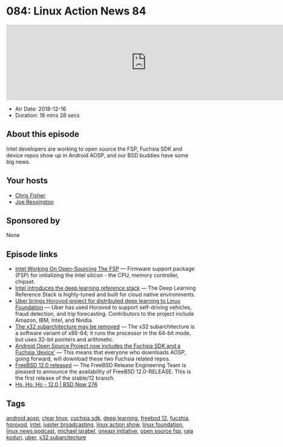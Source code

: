 # 084: Linux Action News 84

<iframe src="https://player.fireside.fm/v2/DAcK9LdX+-Dh0of1o?theme=dark" width="740" height="200" frameborder="0" scrolling="no"></iframe>

* Air Date: 2018-12-16
* Duration: 18 mins 28 secs

## About this episode

Intel developers are working to open source the FSP, Fuchsia SDK and device repos show up in Android AOSP, and our BSD buddies have some big news.

## Your hosts
* [Chris Fisher](https://linuxactionnews.com/hosts/chris)
* [Joe Ressington](https://linuxactionnews.com/hosts/joe)

## Sponsored by

None



## Episode links

  * [Intel Working On Open-Sourcing The FSP](https://www.phoronix.com/scan.php?page=news_item&px=Intel-Open-Source-FSP-Likely "Intel Working On Open-Sourcing The FSP") — Firmware support package (FSP) for initializing the Intel silicon - the CPU, memory controller, chipset.
  * [Intel introduces the deep learning reference stack](https://01.org/blogs/imad/2018/intel-introduces-deep-learning-reference-stack "Intel introduces the deep learning reference stack") — The Deep Learning Reference Stack is highly-tuned and built for cloud native environments. 
  * [Uber brings Horovod project for distributed deep learning to Linux Foundation](https://venturebeat.com/2018/12/13/uber-and-linux-foundation-launch-horovod-project-for-distributed-deep-learning/ "Uber brings Horovod project for distributed deep learning to Linux Foundation") — Uber has used Horovod to support self-driving vehicles, fraud detection, and trip forecasting. Contributors to the project include Amazon, IBM, Intel, and Nvidia.
  * [The x32 subarchitecture may be removed](https://lwn.net/Articles/774734/ "The x32 subarchitecture may be removed") — The x32 subarchitecture is a software variant of x86-64; it runs the processor in the 64-bit mode, but uses 32-bit pointers and arithmetic.
  * [Android Open Source Project now includes the Fuchsia SDK and a Fuchsia ‘device’](https://9to5google.com/2018/12/11/aosp-fuchsia-sdk-device/ "Android Open Source Project now includes the Fuchsia SDK and a Fuchsia ‘device’") — This means that everyone who downloads AOSP, going forward, will download these two Fuchsia related repos.
  * [FreeBSD 12.0 released](https://www.freebsd.org/releases/12.0R/announce.html "FreeBSD 12.0 released") — The FreeBSD Release Engineering Team is pleased to announce the availability of FreeBSD 12.0-RELEASE. This is the first release of the stable/12 branch.
  * [Ho, Ho, Ho - 12.0 | BSD Now 276](https://www.jupiterbroadcasting.com/128421/ho-ho-ho-12-0-bsd-now-276/ "Ho, Ho, Ho - 12.0 | BSD Now 276")



## Tags

[android aosp](https://linuxactionnews.com/tags/android%20aosp), [clear linux](https://linuxactionnews.com/tags/clear%20linux), [cuchsia sdk](https://linuxactionnews.com/tags/cuchsia%20sdk), [deep learning](https://linuxactionnews.com/tags/deep%20learning), [freebsd 12](https://linuxactionnews.com/tags/freebsd%2012), [fucshia](https://linuxactionnews.com/tags/fucshia), [horovod](https://linuxactionnews.com/tags/horovod), [intel](https://linuxactionnews.com/tags/intel), [jupiter broadcasting](https://linuxactionnews.com/tags/jupiter%20broadcasting), [linux action show](https://linuxactionnews.com/tags/linux%20action%20show), [linux foundation](https://linuxactionnews.com/tags/linux%20foundation), [linux news podcast](https://linuxactionnews.com/tags/linux%20news%20podcast), [michael larabel](https://linuxactionnews.com/tags/michael%20larabel), [oneapi initiative](https://linuxactionnews.com/tags/oneapi%20initiative), [open source fsp](https://linuxactionnews.com/tags/open%20source%20fsp), [raja koduri](https://linuxactionnews.com/tags/raja%20koduri), [uber](https://linuxactionnews.com/tags/uber), [x32 subarcitecture](https://linuxactionnews.com/tags/x32%20subarcitecture)
